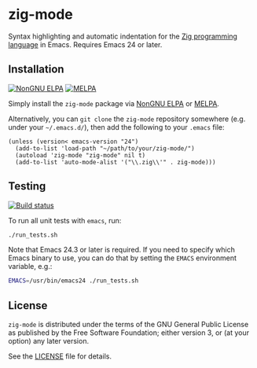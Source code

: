 # zig-mode

Syntax highlighting and automatic indentation for the
[Zig programming language](http://ziglang.org) in Emacs.  Requires Emacs 24 or
later.

## Installation

[![NonGNU ELPA](https://elpa.nongnu.org/nongnu/zig-mode.svg)](https://elpa.nongnu.org/nongnu/zig-mode.html)
[![MELPA](https://melpa.org/packages/zig-mode-badge.svg)](https://melpa.org/#/zig-mode)

Simply install the `zig-mode` package via [NonGNU ELPA](https://elpa.nongnu.org/) or
[MELPA](https://melpa.org/#/getting-started).

Alternatively, you can `git clone` the `zig-mode` repository somewhere
(e.g. under your `~/.emacs.d/`), then add the following to your `.emacs` file:

```elisp
(unless (version< emacs-version "24")
  (add-to-list 'load-path "~/path/to/your/zig-mode/")
  (autoload 'zig-mode "zig-mode" nil t)
  (add-to-list 'auto-mode-alist '("\\.zig\\'" . zig-mode)))
```

## Testing

[![Build status](https://ci.appveyor.com/api/projects/status/u78j130vv4l6v21t?svg=true)](https://ci.appveyor.com/project/mdsteele/zig-mode)

To run all unit tests with `emacs`, run:

```bash
./run_tests.sh
```

Note that Emacs 24.3 or later is required.  If you need to specify which Emacs
binary to use, you can do that by setting the `EMACS` environment variable,
e.g.:

```bash
EMACS=/usr/bin/emacs24 ./run_tests.sh
```

## License

`zig-mode` is distributed under the terms of the GNU General Public License as
published by the Free Software Foundation; either version 3, or (at your
option) any later version.

See the [LICENSE](LICENSE) file for details.
